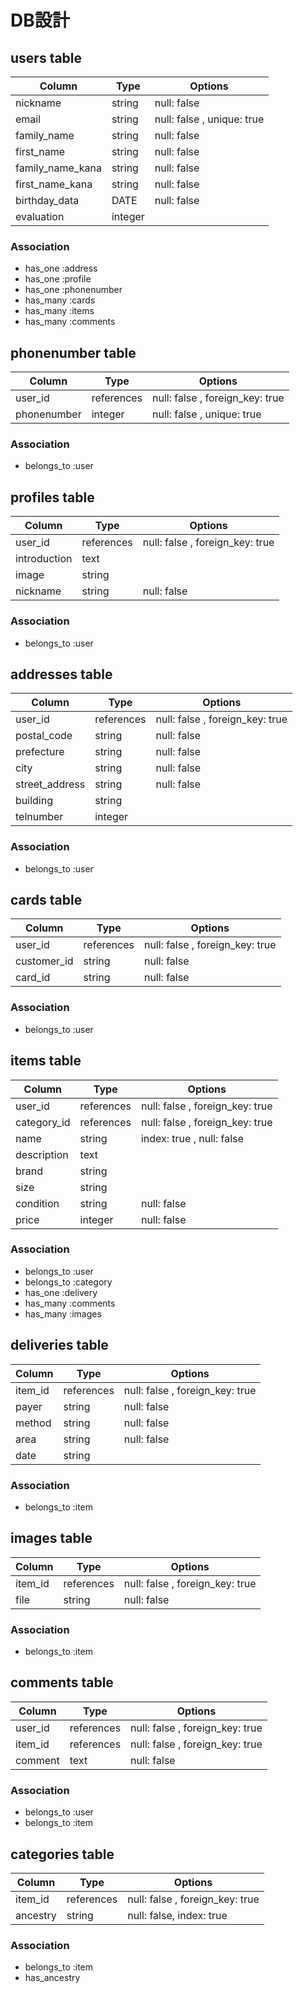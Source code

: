 # DB設計

## users table

|Column|Type|Options|
|------|----|-------|
|nickname|string|null: false|
|email|string|null: false , unique: true|
|family_name|string|null: false|
|first_name|string|null: false|
|family_name_kana|string|null: false|
|first_name_kana|string|null: false|
|birthday_data|DATE|null: false|
|evaluation|integer||

### Association
- has_one  :address
- has_one  :profile
- has_one  :phonenumber
- has_many :cards
- has_many :items
- has_many :comments

## phonenumber table

|Column|Type|Options|
|------|----|-------|
|user_id|references|null: false , foreign_key: true|
|phonenumber|integer|null: false , unique: true||

### Association
- belongs_to :user

## profiles table

|Column|Type|Options|
|------|----|-------|
|user_id|references|null: false , foreign_key: true|
|introduction|text||
|image|string||
|nickname|string|null: false|

### Association
- belongs_to :user

## addresses table

|Column|Type|Options|
|------|----|-------|
|user_id|references|null: false , foreign_key: true|
|postal_code|string|null: false|
|prefecture|string|null: false|
|city|string|null: false|
|street_address|string|null: false|
|building|string||
|telnumber|integer||

### Association
- belongs_to :user

## cards table

|Column|Type|Options|
|------|----|-------|
|user_id|references|null: false , foreign_key: true|
|customer_id|string|null: false|
|card_id|string|null: false|

### Association
- belongs_to :user

## items table

|Column|Type|Options|
|------|----|-------|
|user_id|references|null: false , foreign_key: true|
|category_id|references|null: false , foreign_key: true|
|name|string|index: true , null: false|
|description|text||
|brand|string|
|size|string||
|condition|string|null: false|
|price|integer|null: false|

### Association
- belongs_to :user
- belongs_to :category
- has_one :delivery
- has_many :comments
- has_many :images

## deliveries table

|Column|Type|Options|
|------|----|-------|
|item_id|references|null: false , foreign_key: true|
|payer|string|null: false|
|method|string|null: false|
|area|string|null: false|
|date|string|

### Association
- belongs_to :item

## images table

|Column|Type|Options|
|------|----|-------|
|item_id|references|null: false , foreign_key: true|
|file|string|null: false|

### Association
- belongs_to :item

## comments table

|Column|Type|Options|
|------|----|-------|
|user_id|references|null: false , foreign_key: true|
|item_id|references|null: false , foreign_key: true|
|comment|text|null: false|

### Association
- belongs_to :user
- belongs_to :item

## categories table

|Column|Type|Options|
|------|----|-------|
|item_id|references|null: false , foreign_key: true|
|ancestry|string|null: false, index: true|

### Association
- belongs_to :item
- has_ancestry
